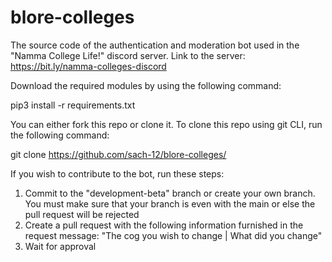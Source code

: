 # blore-colleges
The source code of the authentication and moderation bot used in the "Namma College Life!" discord server.
Link to the server: https://bit.ly/namma-colleges-discord

Download the required modules by using the following command:

pip3 install -r requirements.txt

You can either fork this repo or clone it.
To clone this repo using git CLI, run the following command:

git clone https://github.com/sach-12/blore-colleges/

If you wish to contribute to the bot, run these steps:

1. Commit to the "development-beta" branch or create your own branch. You must make sure that your branch is even with the main or else the pull request will be rejected
2. Create a pull request with the following information furnished in the request message: "The cog you wish to change | What did you change"
3. Wait for approval
